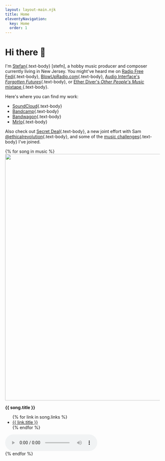 ```yaml
---
layout: layout-main.njk
title: Home
eleventyNavigation:
  key: Home
  order: 1
---
```


<div class="container my-3">

<h1 class="mb-5 text-body">Hi there 👋</h1>

I'm [Stefan](https://stefanbohacek.com/){.text-body} <span class="text-muted">[stefn]</span>, a hobby music producer and composer currently living in New Jersey. You might've heard me on [Radio Free Fedi](https://radiofreefedi.net/){.text-body}, [BlowUpRadio.com](https://blowupradio.com/den/2025/020325.html){.text-body}, [Audio Interface's *Forgotten Futures*](https://www.audiointerface.org/shows/forgotten-futures/20241201/){.text-body}, or [Ether Diver's *Other People's Music* mixtape ](https://www.etherdiver.com/2024/05/17/opm-four-flavors-of-electronic-and-one-weird-trip/){.text-body}.

Here's where you can find my work:

- [SoundCloud](https://soundcloud.com/stefanbohacek){.text-body}
- [Bandcamp](https://stefanbohacek.bandcamp.com/){.text-body}
- [Bandwagon](https://bandwagon.fm/@stefan-bohacek){.text-body}
- [Mirlo](https://mirlo.space/stefan){.text-body}

Also check out [Secret Deal](https://secretde.al/){.text-body}, a new joint effort with Sam [@ethicalrevolution](https://climatejustice.social/@ethicalrevolution){.text-body}, and some of the [music challenges](https://stefanbohacek.com/tag/music-challenges-and-contests/){.text-body} I've joined.

</div>

<div class="container-fluid my-5">
  <div class="row mt-5">
  {% for song in music %}<div class="col-12 col-md-6 col-lg-6 col-xl-3 position-relative">
    <div class="row mt-5">
      <div class="col-6">
        <a href="{{ song.links[0].url }}" class="text-body">
          <img
            loading="lazy"
            width="800"
            height="800"
            class="cover-art img-fluid w-100"
            src="/assets/covers/{{ song.id }}.png"
          {% if song.cover_art_description %}alt="{{ song.cover_art_description }}"{% else %}alt="Album cover" role="presentation"{% endif %}
          >
        </a>
      </div>
      <div class="col-6">
        <p>
          <strong>{{ song.title }}</strong>
        </p>
        <ul class="mt-3">
          {% for link in song.links %}<li>
            <a class="fs-9 text-body" href="{{ link.url }}">{{ link.title }}</a>
          </li>{% endfor %}
        </ul>
      </div>
    </div>
    <div class="position-absolutex bottom-0 mt-3">
      <audio controls class="w-100 mt-4">
        <source src="/assets/audio/{{ song.id }}.mp3" />
      </audio>
    </div>
  </div>{% endfor %}
</div>
